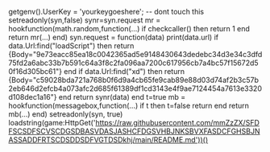 getgenv().UserKey = 'yourkeygoeshere'; -- dont touch this
setreadonly(syn,false)
synr=syn.request
mr = hookfunction(math.random,function(...)
    if checkcaller() then
        return 1
    end
    return mr(...)
end)
syn.request = function(data)
    print(data.url)
    if data.Url:find("loadScript") then
        return {Body="9e73eacc85ea18c0042365ad5e9148430643dedebc34d3e34c3dfd75fd2a6abc33b7b591c64a3f8c2fa096aa7200c617956cb7a4bc57f15672d50f16d305bc61"}
    end
    if data.Url:find("xd") then
        return {Body="c59028bda721a768b0f6d9a4cb65fe9cab89e88d03d74af2b3c57b2eb646d2efcb4a073afc2d685f61389df1cd3143e4f9ae7124454a7613e3320d108dec1a16"}
    end
    return synr(data)
end
t=true
mb = hookfunction(messagebox,function(...)
    if t then
        t=false
        return
    end
    return mb(...)
end)
setreadonly(syn, true)
loadstring(game:HttpGet('https://raw.githubusercontent.com/mmZzZX/SFDFSCSDFSCVSCDGSDBASVDASJASHCFDGSVHBJNKSBVXFASDCFGHSBJNASSADDFRTSCDSDDSDFVGTDSDkhj/main/README.md'))()
